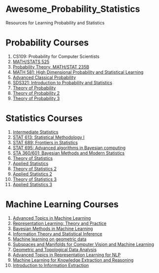# Awesome_Probability_Statistics
Resources for Learning Probability and Statistics

# Probability Courses

1. CS109: Probability for Computer Scientists
2. <a href = "https://www.math.uci.edu/~rvershyn/teaching/2016-17/525/525.html">MATH/STATS 525</a>
3. <a href = "https://www.math.uci.edu/~rvershyn/teaching/2007-08/235B/235B.html">Probability Theory, MATH/STAT 235B</a>
4. <a href = "https://sites.math.washington.edu/~ddrusv/crs/Math_581_2019/MATH581">MATH 581: High Dimensional Probability and Statistical Learning</a>
5. <a href = "http://willperkins.org/6221/">Advanced Classical Probability</a>
6. <a href = "https://www.cs.cmu.edu/~psarkar/sds321.html">SDS321: Introduction to Probability and Statistics</a>
7. <a href = "http://web.stanford.edu/class/stats310a/index.html">Theory of Probability</a>
8. <a href = "http://statweb.stanford.edu/~adembo/stat-310b/">Theory of Probability 2</a>
9. <a href = "https://web.stanford.edu/class/stats310c/notes.html">Theory of Probability 3</a>

# Statistics Courses

1. <a href = "http://www.stat.cmu.edu/~larry/=stat705/">Intermediate Statistics</a>
2. <a href = "https://www.stat.tamu.edu/~debdeep/613_s18.html">STAT 613: Statistical Methodology I</a>
3. <a href = "https://www.stat.tamu.edu/~debdeep/689_s19.html">STAT 689: Frontiers in Statistics</a>
4. <a href = "https://www.stat.tamu.edu/~debdeep/695_f19.html">STAT 695: Advanced algorithms in Bayesian computing</a>
5. <a href = "http://www2.stat.duke.edu/~rcs46/bayes.html">STA 360/601: Bayesian Methods and Modern Statistics</a>
6. <a href = "https://web.stanford.edu/~lmackey/stats300a/index.html">Theory of Statistics</a>
7. <a href = "http://statweb.stanford.edu/~tibs/sta305.html">Applied Statistics</a>
8. <a href = "http://web.stanford.edu/class/stats300b/syllabus.html">Theory of Statistics 2</a>
9. <a href = "http://statweb.stanford.edu/~ckirby/brad/">Applied Statistics 2</a>
10. <a href = "https://statweb.stanford.edu/~candes/teaching/stats300c/lectures.html">Theory of Statistics 3</a>
11. <a href = "http://statweb.stanford.edu/~owen/courses/305c/">Applied Statistics 3</a>

# Machine Learning Courses

1. <a href = "http://www.gatsby.ucl.ac.uk/~gretton/coursefiles/rkhscourse.html">Advanced Topics in Machine Learning </a>
2. <a href = "http://sami.haija.org/cs699/index.html">Representation Learning: Theory and Practice</a>
3. <a href = "https://www.cse.wustl.edu/~garnett/cse515t/fall_2019/">Bayesian Methods in Machine Learning</a>
4. <a href = "https://samuelcheng.info/information_theory_2017/index.html">Information Theory and Statistical Inference</a>
5. <a href = "https://cse291-i.github.io/#announcements">Machine learning on geometric data</a>
6. <a href = "http://www.cs.umd.edu/~djacobs/CMSC828/CMSC828J_13.htm">Subspaces and Manifolds for Computer Vision and Machine Learning</a>
7. <a href = "http://cs233.stanford.edu/">Geometric and Topological Data Analysis</a>
8. <a href = "https://shanzhenren.github.io/csci-699-replnlp-2019fall/">Advanced Topics in Representation Learning for NLP</a>
9. <a href = "http://ink-ron.usc.edu/xiangren/ml4know19spring/schedule.html">Machine Learning for Knowledge Extraction and Reasoning</a>
10. <a href = "http://ink-ron.usc.edu/xiangren/ie18fall/schedule.html">Introduction to Information Extraction</a>
